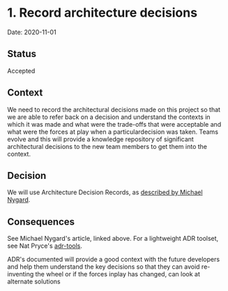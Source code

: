 # 1. Record architecture decisions

Date: 2020-11-01

## Status

Accepted

## Context

We need to record the architectural decisions made on this project so that we are able to refer back on a decision and understand the contexts in which it was made and what were the trade-offs that were acceptable and what were the forces at play when a particulardecision was taken. Teams evolve and this will provide a knowledge repository of significant architectural decisions to the new team members to get them into the context. 

## Decision

We will use Architecture Decision Records, as [described by Michael Nygard](http://thinkrelevance.com/blog/2011/11/15/documenting-architecture-decisions).

## Consequences

See Michael Nygard's article, linked above. For a lightweight ADR toolset, see Nat Pryce's [adr-tools](https://github.com/npryce/adr-tools).

ADR's documented will provide a good context with the future developers and help them understand the key decisions so that they can avoid re-inventing the wheel or if the forces inplay has changed, can look at alternate solutions
